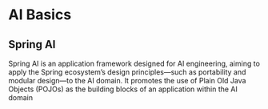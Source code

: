 # AI Basics

## Spring AI
Spring AI is an application framework designed for AI engineering, aiming to apply the Spring ecosystem’s design principles—such as portability and modular design—to the AI domain. It promotes the use of Plain Old Java Objects (POJOs) as the building blocks of an application within the AI domain

